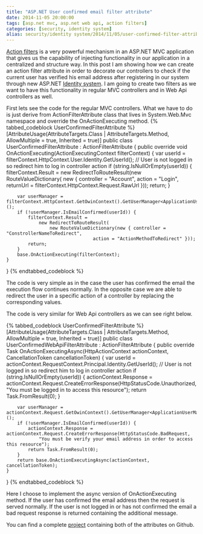```yaml
---
title: "ASP.NET User confirmed email filter attribute"
date: 2014-11-05 20:00:00
tags: [asp.net mvc, asp.net web api, action filters]
categories:	[security, identity system]
alias: security/identity system/2014/11/05/user-confirmed-filter-attribute.html
---
```


[Action filters][af] is a very powerful mechanism in an ASP.NET MVC application that gives us the capability of injecting functionality in our application in a centralized and structure way. 
In this post I am showing how we can create an action filter attribute in order to decorate our controllers to check if the current user has verified his email address 
after registering in our system through new ASP.NET [Identity system][identity]. I am going to create two filters as we want to have this functionality in regular MVC controllers and in Web Api controllers as well.

First lets see the code for the regular MVC controllers. What we have to do is just derive from ActionFilterAttribute class that lives in System.Web.Mvc namespace and override the OnActionExecuting method.
{% tabbed_codeblock UserConfirmedFilterAttribute %}
    <!-- tab cs -->
[AttributeUsage(AttributeTargets.Class | AttributeTargets.Method, AllowMultiple = true, Inherited = true)]
public class UserConfirmedFilterAttribute : ActionFilterAttribute {
    public override void OnActionExecuting(ActionExecutingContext filterContext) {
        var userId = filterContext.HttpContext.User.Identity.GetUserId();
        // User is not logged in so redirect him to log in controller action
        if (string.IsNullOrEmpty(userId)) {
            filterContext.Result = new RedirectToRouteResult(new RouteValueDictionary(
                        new { controller = "Account", action = "Login", 
                                returnUrl = filterContext.HttpContext.Request.RawUrl }));
            return;
        }

        var userManager = filterContext.HttpContext.GetOwinContext().GetUserManager<ApplicationUserManager>();
        if (!userManager.IsEmailConfirmed(userId)) {
            filterContext.Result =
                new RedirectToRouteResult(
                    new RouteValueDictionary(new { controller = "ConstrollerNameToRedirect", 
                                    action = "ActionMethodToRedirect" }));
            return;
        }
        base.OnActionExecuting(filterContext);
    }
}
    <!-- endtab -->
{% endtabbed_codeblock %}

The code is very simple as in the case the user has confirmed the email the execution flow continues normally. In the opposite case we are able to redirect the user 
in a specific action of a controller by replacing the corresponding values.

The code is very similar for Web Api controllers as we can see right below.

{% tabbed_codeblock UserConfirmedFilterAttribute %}
    <!-- tab cs -->
[AttributeUsage(AttributeTargets.Class | AttributeTargets.Method, AllowMultiple = true, Inherited = true)]
public class UserConfirmedWebApiFilterAttribute : ActionFilterAttribute {
    public override Task OnActionExecutingAsync(HttpActionContext actionContext, CancellationToken cancellationToken) {
        var userId = actionContext.RequestContext.Principal.Identity.GetUserId();
        // User is not logged in so redirect him to log in controller action
        if (string.IsNullOrEmpty(userId)) {
            actionContext.Response = actionContext.Request.CreateErrorResponse(HttpStatusCode.Unauthorized,
                "You must be logged in to access this resource");
            return Task.FromResult(0);
        }

        var userManager = actionContext.Request.GetOwinContext().GetUserManager<ApplicationUserManager>();
        if (!userManager.IsEmailConfirmed(userId)) {
            actionContext.Response = actionContext.Request.CreateErrorResponse(HttpStatusCode.BadRequest,
                "You must be verify your email address in order to access this resource");
            return Task.FromResult(0);
        }
        return base.OnActionExecutingAsync(actionContext, cancellationToken);
    }
}
    <!-- endtab -->
{% endtabbed_codeblock %}

Here I choose to implement the async version of OnActionExecuting method. If the user has confirmed the email address then the request is served normally. 
If the user is not logged in or has not confirmed the email a bad request response is returned containing the additional message.

You can find a complete [project][project] containing both of the attributes on Github.
	
[af]: https://www.asp.net/mvc/overview/older-versions-1/controllers-and-routing/understanding-action-filters-cs/
[identity]: http://www.asp.net/identity
[project]: https://github.com/xabikos/ActionFilters
